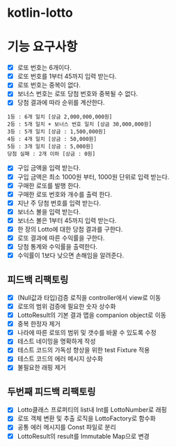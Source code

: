 # kotlin-lotto

# 기능 요구사항

- [x] 로또 번호는 6개이다.
- [x] 로또 번호를 1부터 45까지 입력 받는다.
- [x] 로또 번호는 중복이 없다.
- [x] 보너스 번호는 로또 당첨 번호와 중복될 수 없다.
- [x] 당첨 결과에 따라 순위를 계산한다.

```
1등 : 6개 일치 [상금 2,000,000,000원]
2등 : 5개 일치 + 보너스 번호 일치 [상금 30,000,000원]
3등 : 5개 일치 [상금 : 1,500,000원]
4등 : 4개 일치 [상금 : 50,000원]
5등 : 3개 일치 [상금 : 5,000원]
당첨 실패 : 2개 이하 [상금 : 0원]
```

- [x] 구입 금액을 입력 받는다.
- [x] 구입 금액은 최소 1000원 부터, 1000원 단위로 입력 받는다.
- [x] 구매한 로또를 발행 한다.
- [x] 구매한 로또 번호와 개수를 출력 한다.
- [x] 지난 주 당첨 번호를 입력 받는다.
- [x] 보너스 볼을 입력 받는다.
- [x] 보너스 볼은 1부터 45까지 입력 받는다.
- [x] 한 장의 Lotto에 대한 당첨 결과를 구한다.
- [x] 로또 결과에 따른 수익률을 구한다.
- [x] 당첨 통계와 수익률을 출력한다.
- [x] 수익률이 1보다 낮으면 손해임을 알려준다.

## 피드백 리팩토링
- [x] (Null값과 타입)검증 로직을 controller에서 view로 이동
- [x] 로또의 범위 검증에 필요한 숫자 상수화
- [x] LottoResult의 기본 결과 맵을 companion object로 이동
- [x] 중복 한정자 제거
- [x] 나라에 따른 로또의 범위 및 갯수를 바꿀 수 있도록 수정
- [x] 테스트 네이밍을 명확하게 작성
- [x] 테스트 코드의 가독성 향상을 위한 test Fixture 적용
- [x] 테스트 코드의 에러 메시지 상수화
- [x] 불필요한 래핑 제거

## 두번째 피드백 리팩토링
- [x] Lotto클래스 프로퍼티의 list내 Int를 LottoNumber로 래핑
- [x] 로또 객체 변환 및 추출 로직을 LottoFactory로 함수화
- [x] 공통 에러 메시지를 Const 파일로 분리
- [x] LottoResult의 result를 Immutable Map으로 변경
